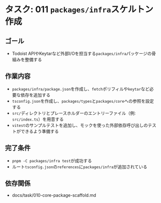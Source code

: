 # タスク: 011 `packages/infra`スケルトン作成

## ゴール

- Todoist APIやKeytarなど外部I/Oを担当する`packages/infra`パッケージの骨組みを整備する

## 作業内容

- `packages/infra/package.json`を作成し、`fetch`ポリフィルや`keytar`など必要な依存を追加する
- `tsconfig.json`を作成し、`packages/types`と`packages/core`への参照を設定する
- `src/`ディレクトリとプレースホルダーのエントリーファイル（例: `src/index.ts`）を用意する
- `vitest`のサンプルテストを追加し、モックを使った外部依存呼び出しのテストができるよう準備する

## 完了条件

- `pnpm -C packages/infra test`が成功する
- ルート`tsconfig.json`の`references`に`packages/infra`が追加されている

## 依存関係

- docs/task/010-core-package-scaffold.md
